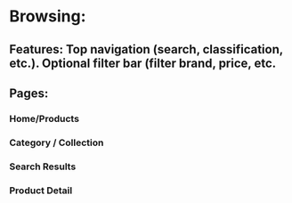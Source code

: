 # Browsing:

## Features: Top navigation (search, classification, etc.). Optional filter bar (filter brand, price, etc.

## Pages:
### Home/Products
### Category / Collection
### Search Results
### Product Detail